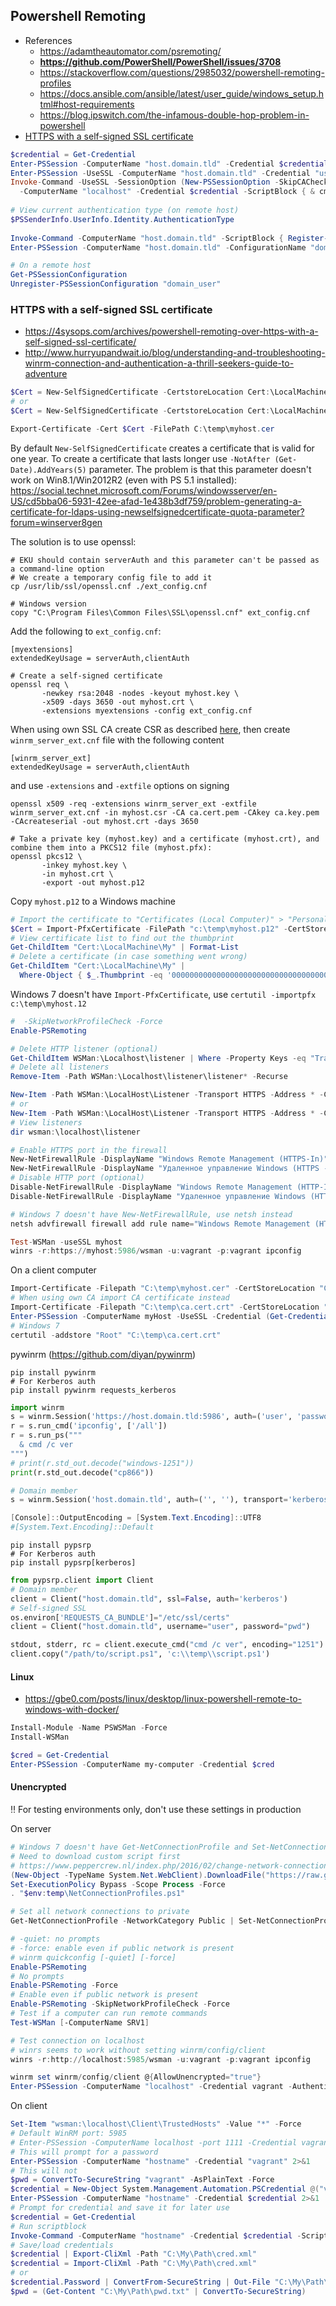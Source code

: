## Powershell Remoting

* References
    * https://adamtheautomator.com/psremoting/
    * **https://github.com/PowerShell/PowerShell/issues/3708**
    * https://stackoverflow.com/questions/2985032/powershell-remoting-profiles
    * https://docs.ansible.com/ansible/latest/user_guide/windows_setup.html#host-requirements
    * https://blog.ipswitch.com/the-infamous-double-hop-problem-in-powershell
* [HTTPS with a self-signed SSL certificate](#https-with-a-self-signed-ssl-certificate)

```powershell
$credential = Get-Credential
Enter-PSSession -ComputerName "host.domain.tld" -Credential $credential
Enter-PSSession -UseSSL -ComputerName "host.domain.tld" -Credential "user" 2>&1
Invoke-Command -UseSSL -SessionOption (New-PSSessionOption -SkipCACheck -SkipCNCheck -SkipRevocationCheck) `
  -ComputerName "localhost" -Credential $credential -ScriptBlock { & cmd /c set }
  
# View current authentication type (on remote host)
$PSSenderInfo.UserInfo.Identity.AuthenticationType
  
Invoke-Command -ComputerName "host.domain.tld" -ScriptBlock { Register-PSSessionConfiguration -Name "domain_user" -RunAsCredential "domain\user" -Force }
Enter-PSSession -ComputerName "host.domain.tld" -ConfigurationName "domain_user"

# On a remote host
Get-PSSessionConfiguration
Unregister-PSSessionConfiguration "domain_user"
```

### HTTPS with a self-signed SSL certificate
* https://4sysops.com/archives/powershell-remoting-over-https-with-a-self-signed-ssl-certificate/
* http://www.hurryupandwait.io/blog/understanding-and-troubleshooting-winrm-connection-and-authentication-a-thrill-seekers-guide-to-adventure

```powershell
$Cert = New-SelfSignedCertificate -CertstoreLocation Cert:\LocalMachine\My -DnsName "myhost"
# or
$Cert = New-SelfSignedCertificate -CertstoreLocation Cert:\LocalMachine\My -DnsName "myhost" -NotAfter (Get-Date).AddYears(10)

Export-Certificate -Cert $Cert -FilePath C:\temp\myhost.cer
```
By default `New-SelfSignedCertificate` creates a certificate that is valid for one year. To create a certificate that lasts longer use `-NotAfter (Get-Date).AddYears(5)` parameter. The problem is that this parameter doesn't work on Win8.1/Win2012R2 (even with PS 5.1 installed):  https://social.technet.microsoft.com/Forums/windowsserver/en-US/cd5bba06-5931-42ee-afad-1e438b3df759/problem-generating-a-certificate-for-ldaps-using-newselfsignedcertificate-quota-parameter?forum=winserver8gen

The solution is to use openssl:

```shell
# EKU should contain serverAuth and this parameter can't be passed as a command-line option
# We create a temporary config file to add it
cp /usr/lib/ssl/openssl.cnf ./ext_config.cnf

# Windows version
copy "C:\Program Files\Common Files\SSL\openssl.cnf" ext_config.cnf
```
Add the following to `ext_config.cnf`:
```
[myextensions]
extendedKeyUsage = serverAuth,clientAuth
```
```shell
# Create a self-signed certificate
openssl req \
       -newkey rsa:2048 -nodes -keyout myhost.key \
       -x509 -days 3650 -out myhost.crt \
       -extensions myextensions -config ext_config.cnf
```
When using own SSL CA create CSR as described [here](https://github.com/cheretbe/notes/blob/master/ssl.md#own-ssl-certificate-authority), then create `winrm_server_ext.cnf` file with the following content
```
[winrm_server_ext]
extendedKeyUsage = serverAuth,clientAuth
```
and use `-extensions` and `-extfile` options on signing 
```shell
openssl x509 -req -extensions winrm_server_ext -extfile winrm_server_ext.cnf -in myhost.csr -CA ca.cert.pem -CAkey ca.key.pem -CAcreateserial -out myhost.crt -days 3650
```

```shell
# Take a private key (myhost.key) and a certificate (myhost.crt), and combine them into a PKCS12 file (myhost.pfx):
openssl pkcs12 \
       -inkey myhost.key \
       -in myhost.crt \
       -export -out myhost.p12
```

Copy `myhost.p12` to a Windows machine
```powershell
# Import the certificate to "Certificates (Local Computer)" > "Personal"
$Cert = Import-PfxCertificate -FilePath "c:\temp\myhost.p12" -CertStoreLocation "Cert:\LocalMachine\My" -Exportable
# View certificate list to find out the thumbprint
Get-ChildItem "Cert:\LocalMachine\My" | Format-List
# Delete a certificate (in case something went wrong)
Get-ChildItem "Cert:\LocalMachine\My" |
  Where-Object { $_.Thumbprint -eq '0000000000000000000000000000000000000000' } | Remove-Item
```
Windows 7 doesn't have `Import-PfxCertificate`, use `certutil -importpfx c:\temp\myhost.12`

```powershell
#  -SkipNetworkProfileCheck -Force
Enable-PSRemoting

# Delete HTTP listener (optional)
Get-ChildItem WSMan:\Localhost\listener | Where -Property Keys -eq "Transport=HTTP" | Remove-Item -Recurse
# Delete all listeners
Remove-Item -Path WSMan:\Localhost\listener\listener* -Recurse

New-Item -Path WSMan:\LocalHost\Listener -Transport HTTPS -Address * -CertificateThumbPrint $Cert.Thumbprint –Force
# or
New-Item -Path WSMan:\LocalHost\Listener -Transport HTTPS -Address * -CertificateThumbPrint "0000000000000000000000000000000000000000" –Force
# View listeners
dir wsman:\localhost\listener

# Enable HTTPS port in the firewall
New-NetFirewallRule -DisplayName "Windows Remote Management (HTTPS-In)" -Name "WINRM-HTTPS-In-TCP-NoScope" -Profile Any -LocalPort 5986 -Protocol TCP
New-NetFirewallRule -DisplayName "Удаленное управление Windows (HTTPS - входящий трафик)" -Name "WINRM-HTTPS-In-TCP-NoScope" -Profile Any -LocalPort 5986 -Protocol TCP
# Disable HTTP port (optional)
Disable-NetFirewallRule -DisplayName "Windows Remote Management (HTTP-In)"
Disable-NetFirewallRule -DisplayName "Удаленное управление Windows (HTTP - входящий трафик)"

# Windows 7 doesn't have New-NetFirewallRule, use netsh instead
netsh advfirewall firewall add rule name="Windows Remote Management (HTTPS-In)" dir=in action=allow protocol=TCP localport=5986

Test-WSMan -useSSL myhost
winrs -r:https://myhost:5986/wsman -u:vagrant -p:vagrant ipconfig
```

On a client computer
```powershell
Import-Certificate -Filepath "C:\temp\myhost.cer" -CertStoreLocation "Cert:\LocalMachine\Root"
# When using own CA import CA certificate instead
Import-Certificate -Filepath "C:\temp\ca.cert.crt" -CertStoreLocation "Cert:\LocalMachine\Root"
Enter-PSSession -ComputerName myHost -UseSSL -Credential (Get-Credential)
# Windows 7
certutil -addstore "Root" "C:\temp\ca.cert.crt"
```



pywinrm (https://github.com/diyan/pywinrm)
```shell
pip install pywinrm
# For Kerberos auth
pip install pywinrm requests_kerberos
```
```python
import winrm
s = winrm.Session('https://host.domain.tld:5986', auth=('user', 'password'), ca_trust_path='/etc/ssl/certs', transport='ntlm')
r = s.run_cmd('ipconfig', ['/all'])
r = s.run_ps("""
  & cmd /c ver
""")
# print(r.std_out.decode("windows-1251"))
print(r.std_out.decode("cp866"))

# Domain member
s = winrm.Session('host.domain.tld', auth=('', ''), transport='kerberos')
```
```powershell
[Console]::OutputEncoding = [System.Text.Encoding]::UTF8
#[System.Text.Encoding]::Default
```

```shell
pip install pypsrp
# For Kerberos auth
pip install pypsrp[kerberos]
```

```python
from pypsrp.client import Client
# Domain member
client = Client("host.domain.tld", ssl=False, auth='kerberos')
# Self-signed SSL
os.environ['REQUESTS_CA_BUNDLE']="/etc/ssl/certs"
client = Client("host.domain.tld", username="user", password="pwd")

stdout, stderr, rc = client.execute_cmd("cmd /c ver", encoding="1251")
client.copy("/path/to/script.ps1", 'c:\\temp\\script.ps1')
```

#### Linux
* https://gbe0.com/posts/linux/desktop/linux-powershell-remote-to-windows-with-docker/

```powershell
Install-Module -Name PSWSMan -Force
Install-WSMan

$cred = Get-Credential
Enter-PSSession -ComputerName my-computer -Credential $cred
```

#### Unencrypted

:bangbang: For testing environments only, don't use these settings in production

On server
```powershell
# Windows 7 doesn't have Get-NetConnectionProfile and Set-NetConnectionProfile
# Need to download custom script first
# https://www.peppercrew.nl/index.php/2016/02/change-network-connection-category-using-powershell/
(New-Object -TypeName System.Net.WebClient).DownloadFile("https://raw.githubusercontent.com/ITMicaH/Powershell-functions/master/Windows/Network/NetConnectionProfiles.ps1", "$env:temp\NetConnectionProfiles.ps1")
Set-ExecutionPolicy Bypass -Scope Process -Force
. "$env:temp\NetConnectionProfiles.ps1"

# Set all network connections to private
Get-NetConnectionProfile -NetworkCategory Public | Set-NetConnectionProfile -NetworkCategory Private

# -quiet: no prompts
# -force: enable even if public network is present
# winrm quickconfig [-quiet] [-force]
Enable-PSRemoting
# No prompts
Enable-PSRemoting -Force
# Enable even if public network is present
Enable-PSRemoting -SkipNetworkProfileCheck -Force
# Test if a computer can run remote commands
Test-WSMan [-ComputerName SRV1]

# Test connection on localhost
# winrs seems to work without setting winrm/config/client
winrs -r:http://localhost:5985/wsman -u:vagrant -p:vagrant ipconfig

winrm set winrm/config/client @{AllowUnencrypted="true"}
Enter-PSSession -ComputerName "localhost" -Credential vagrant -Authentication basic 2>&1
```

On client
```powershell
Set-Item "wsman:\localhost\Client\TrustedHosts" -Value "*" -Force
# Default WinRM port: 5985
# Enter-PSSession -ComputerName localhost -port 1111 -Credential vagrant
# This will prompt for a password
Enter-PSSession -ComputerName "hostname" -Credential "vagrant" 2>&1
# This will not
$pwd = ConvertTo-SecureString "vagrant" -AsPlainText -Force
$credential = New-Object System.Management.Automation.PSCredential @("vagrant", $pwd)
Enter-PSSession -ComputerName "hostname" -Credential $credential 2>&1
# Prompt for credential and save it for later use
$credential = Get-Credential
# Run scriptblock
Invoke-Command -ComputerName "hostname" -Credential $credential -ScriptBlock { & cmd /c set }
# Save/load credentials
$credential | Export-CliXml -Path "C:\My\Path\cred.xml"
$credential = Import-CliXml -Path "C:\My\Path\cred.xml"
# or
$credential.Password | ConvertFrom-SecureString | Out-File "C:\My\Path\pwd.txt"
$pwd = (Get-Content "C:\My\Path\pwd.txt" | ConvertTo-SecureString)
```
